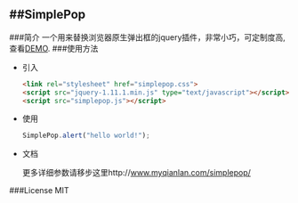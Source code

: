 ##SimplePop
---
###简介
一个用来替换浏览器原生弹出框的jquery插件，非常小巧，可定制度高,查看[DEMO](http://www.myqianlan.com/simplepop/ "").
###使用方法
- 引入

    ```html
    <link rel="stylesheet" href="simplepop.css"> 
    <script src="jquery-1.11.1.min.js" type="text/javascript"></script>
    <script src="simplepop.js"></script>    
    ```
- 使用

    ```javascript
    SimplePop.alert("hello world!");      
    ```
- 文档

    更多详细参数请移步这里http://www.myqianlan.com/simplepop/ 
    
###License
MIT
